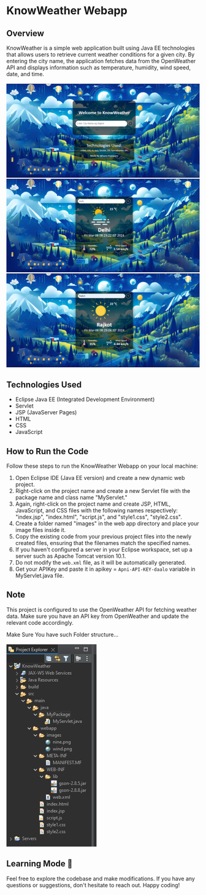 # KnowWeather Webapp

## Overview

KnowWeather is a simple web application built using Java EE technologies that allows users to retrieve current weather conditions for a given city. By entering the city name, the application fetches data from the OpenWeather API and displays information such as temperature, humidity, wind speed, date, and time.
<br><br>
![HomePage](images/1.png)
<br>
![After Search](images/2.png)
<br>
![After Search](images/3.png)
<br>

## Technologies Used

- Eclipse Java EE (Integrated Development Environment)
- Servlet
- JSP (JavaServer Pages)
- HTML
- CSS
- JavaScript

## How to Run the Code

Follow these steps to run the KnowWeather Webapp on your local machine:

1. Open Eclipse IDE (Java EE version) and create a new dynamic web project.
2. Right-click on the project name and create a new Servlet file with the package name and class name "MyServlet."
3. Again, right-click on the project name and create JSP, HTML, JavaScript, and CSS files with the following names respectively: "index.jsp", "index.html", "script.js", and "style1.css", "style2.css".
4. Create a folder named "images" in the web app directory and place your image files inside it.
5. Copy the existing code from your previous project files into the newly created files, ensuring that the filenames match the specified names.
6. If you haven't configured a server in your Eclipse workspace, set up a server such as Apache Tomcat version 10.1.
7. Do not modify the `web.xml` file, as it will be automatically generated.
8. Get your APIKey and paste it in apikey = `Apni-API-KEY-daalo` variable in MyServlet.java file.

## Note

This project is configured to use the OpenWeather API for fetching weather data. Make sure you have an API key from OpenWeather and update the relevant code accordingly.

Make Sure You have such Folder structure...<br>
<br>
![Folder Structure](images/Folders.png)

## Learning Mode 💛

Feel free to explore the codebase and make modifications. If you have any questions or suggestions, don't hesitate to reach out. Happy coding!

